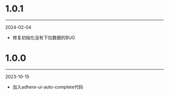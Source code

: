 # 1.0.1

***

2024-02-04

* 修复初始化没有下拉数据的BUG

# 1.0.0

***

2023-10-15

* 加入adhere-ui-auto-complete代码
